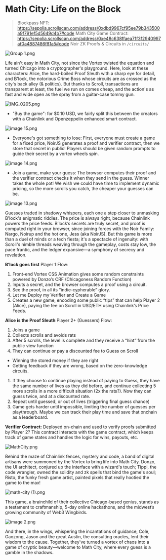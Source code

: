 # Math City: Life on the Block

> Blockpass NFT: https://sepolia.scrollscan.com/address/0xdbd9967cf95ee79b343500a9f791ef5d5649d4b7#code
> Math City Game Contract: https://sepolia.scrollscan.com/address/0xe48c638ffaea71f3f2940997af0a4887486f81a5#code
> Noir ZK Proofs & Circuits in `/circuits/`

![Group 1.png](https://cdn.dorahacks.io/static/files/18f2cfb737c156cb1fa6f0c4c11ac045.png)

Life ain't easy in Math City, not since the Vortex twisted the equation and turned Chicago into a cryptographer's playground. Here, look at these characters: Alice, the hard-boiled Proof Sleuth with a sharp eye for detail, and B'lock, the notorious Crime Boss whose circuits are as crossed as the city's back alley (& politics). But thanks to Scroll, transactions are transparent at least, the fuel we run on comes cheap, and the action's as fast and wide open as the spray from a guitar-case tommy gun.

![IMG_0205.png](https://cdn.dorahacks.io/static/files/18f2cf05a5ad2e53ad4bafd4f66a45ea.png)

- "Buy the game": for $0.10 USD, we fairly split this between the creators with a Chainlink and Openzeppelin enhanced smart contract.

![image 15.png](https://cdn.dorahacks.io/static/files/18f2cee8800d08f8a9b30df4fcfb420a.png)

- Everyone's got something to lose: First, everyone must create a game for a fixed price, NoirJS generates a proof and verifier contract, then we store that secret in public! Players should be given random prompts to guide their secret by a vortex wheels spin.

![image 14.png](https://cdn.dorahacks.io/static/files/18f2cee1b292189430a6e834a468a059.png)

- Join a game, make your guess: The browser computes their proof and the verifier contract checks it when they send in the guess.  Winner takes the whole pot! We wish we could have time to implement dynamic pricing, so the more scrolls you catch, the cheaper your guesses can be.

![image 13.png](https://cdn.dorahacks.io/static/files/18f2cedc94b2f19d477473f49eeb4517.png)

Guesses traded in shadowy whispers, each one a step closer to unmasking B'lock's enigmatic riddles. The price is always right, because Chainlink powers the price feeds.  B’lock’s secrets are truly secret, and proof is computed right in your browser, since joining forces with the Noir Family: Nargo, Noirup and the hot one, Jess (aka NoirJS).  But this game is more than a duel of minds or a tech fiesta; it's a spectacle of ingenuity: with Scroll's nimble threads weaving through the gameplay, costs stay low, the pace frantic, and the ledger expansive—a symphony of secrecy and revelation.

**B’lock goes first**
Player 1 Flow:
1. Front-end Vortex CSS Animation gives some random constraints powered by Donzo’s CRF (Chicagoness Random Function)
2. Inputs a secret, and the browser computes a proof using a circuit.
3. See the proof, in all its “indie-cypherable” glory.
4. Let me Deploy my Verifier and Create a Game
5. Creates a new game, encoding some public “tips” that can help Player 2 (Alice), paying the fee on Scroll in USD/ETH using Chainlink’s Price Feeds.

**Alice is the Proof Sleuth**
Player 2+ (Guessers) Flow:
1. Joins a game
2. Collects scrolls and avoids rats
3. After 5 scrolls, the level is complete and they receive a “hint” from the public view function
4. They can continue or pay a discounted fee to Guess on Scroll
- Winning the stored money if they are right
- Getting feedback if they are wrong, based on the zero-knowledge circuits.
1.  If they choose to continue playing instead of paying to Guess, they have the same number of lives as they did before, and continue collecting 5 more scrolls in a more difficult situation (2x the rats?).  Now they can guess twice, and at a discounted rate.
2.  Repeat until guessed, or out of lives (triggering final guess chance)
3.  Game gets harder until impossible, limiting the number of guesses per playthrough.  Maybe we can track their play time and save that onchain as a leaderboard.

**Verifier Contract:**
Deployed on-chain and used to verify proofs submitted by Player 2?
This contract interacts with the game contract, which keeps track of game states and handles the logic for wins, payouts, etc.

![MathCity.png](https://cdn.dorahacks.io/static/files/18f2cf97e81b26b67bc7e484cc981f63.png)

Behind the maze of Chainlink fences, mystery and code, a band of digital artisans were summoned by the Vortex to bring life into Math City.  Donzo, the UI architect, conjured up the interface with a wizard's touch; Tippi, the code wrangler, owned the solidity and zk spells that bind the game's soul; Risto, the funky fresh game artist, painted pixels that really hootied the game to the max! 

![math-city (1).png](https://cdn.dorahacks.io/static/files/18f2ceff2f2e358fc7ad26846dab1e20.png)

This game, a brainchild of their collective Chicago-based genius, stands as a testament to craftmanship, 5-day online hackathons, and the midwest’s growing community of Web3 Wingbirds. 

![image 2.png](https://cdn.dorahacks.io/static/files/18f2cfd8ea7a7ed640c805b452f88459.png)

And there, in the wings, whispering the incantations of guidance, Cole, Gaozong, Jason and the great Austin, the consulting oracles, lent their wisdom to the cause. Together, they've turned a vortex of chaos into a game of cryptic beauty—welcome to Math City, where every guess is a gamble in the shadows.
